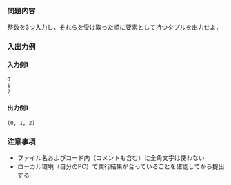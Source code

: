 ### 問題内容
整数を3つ入力し，それらを受け取った順に要素として持つタプルを出力せよ．


### 入出力例
#### 入力例1
```
0
1
2
```

#### 出力例1
```
(0, 1, 2)
```

### 注意事項

- ファイル名およびコード内（コメントも含む）に全角文字は使わない  
- ローカル環境（自分のPC）で実行結果が合っていることを確認してから提出する
